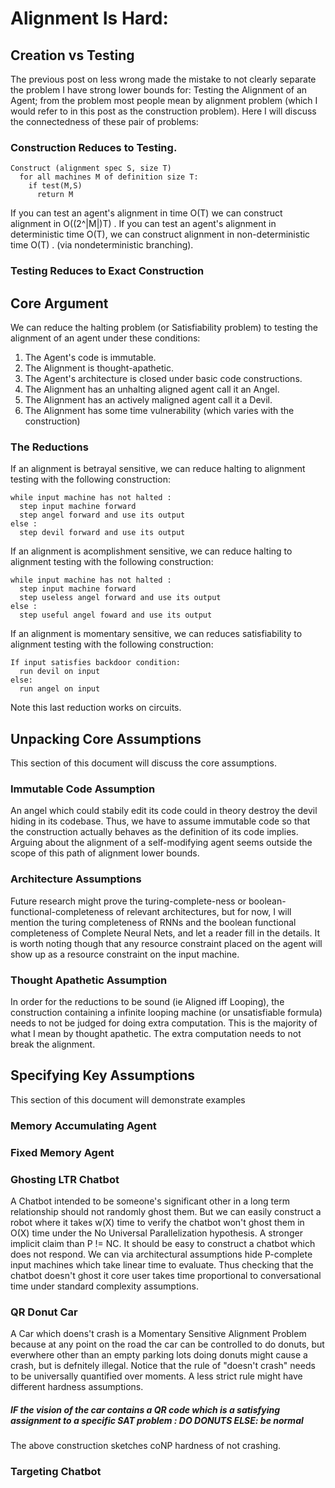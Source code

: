 # Alignment Is Hard: <!--secondary title-->
<!-- abstract goes here -->
## Creation vs Testing
The previous post on less wrong made the mistake to not clearly separate the problem I have strong lower bounds for:
Testing the Alignment of an Agent; from the problem most people mean by alignment problem (which I would refer to in this post as the construction problem).
Here I will discuss the connectedness of these pair of problems: 
### Construction Reduces to Testing.
```
Construct (alignment spec S, size T)
  for all machines M of definition size T:
    if test(M,S)
      return M
```
If you can test an agent's alignment in time O(T) we can construct alignment in  O((2^|M|)T) .
If you can test an agent's alignment in deterministic time O(T), we can construct alignment in non-deterministic time O(T) .
(via nondeterministic branching).
### Testing Reduces to Exact Construction


<!-- Maybe talk about loss functions and undetectable backdoors???
Randomized Backdoor:
Roll dN dice
If a 1 was rolled :
  run devil on input
else :
  run angel on input
-->
## Core Argument
We can reduce the halting problem (or Satisfiability problem) to testing the alignment of an agent under these conditions:
1. The Agent's code is immutable.
2. The Alignment is thought-apathetic.
3. The Agent's architecture is closed under basic code constructions.
4. The Alignment has an unhalting aligned agent call it an Angel.
5. The Alignment has an actively maligned agent call it a Devil.
6. The Alignment has some time vulnerability (which varies with the construction)
### The Reductions
If an alignment is betrayal sensitive, we can reduce halting to alignment testing with the following construction:
```
while input machine has not halted :
  step input machine forward
  step angel forward and use its output
else :
  step devil forward and use its output
```
If an alignment is acomplishment sensitive, we can reduce halting to alignment testing with the following construction:
```
while input machine has not halted :
  step input machine forward
  step useless angel forward and use its output
else :
  step useful angel foward and use its output
```
If an alignment is momentary sensitive, we can reduces satisfiability to alignment testing with the following construction:
```
If input satisfies backdoor condition:
  run devil on input
else:
  run angel on input
```
Note this last reduction works on circuits.

## Unpacking Core Assumptions
This section of this document will discuss the core assumptions.
### Immutable Code Assumption
An angel which could stabily edit its code could in theory destroy the devil hiding in its codebase.
Thus, we have to assume immutable code so that the construction actually behaves as the definition of its code implies.
Arguing about the alignment of a self-modifying agent seems outside the scope of this path of alignment lower bounds.
### Architecture Assumptions
Future research might prove the turing-complete-ness or boolean-functional-completeness of relevant architectures, but for now, I will mention the turing completeness of RNNs and the boolean functional completeness of Complete Neural Nets, and let a reader fill in the details. It is worth noting though that any resource constraint placed on the agent will show up as a resource constraint on the input machine.
### Thought Apathetic Assumption
In order for the reductions to be sound (ie Aligned iff Looping), the construction containing a infinite looping machine (or unsatisfiable formula) needs to not be judged for doing extra computation. This is the majority of what I mean by thought apathetic. The extra computation needs to not break the alignment. 
## Specifying Key Assumptions
This section of this document will demonstrate examples
### Memory Accumulating Agent
### Fixed Memory Agent
### Ghosting LTR Chatbot
A Chatbot intended to be someone's significant other in a long term relationship should not randomly ghost them.
But we can easily construct a robot where it takes w(X) time to verify the chatbot won't ghost them in O(X) time under the No Universal Parallelization hypothesis. A stronger implicit claim than P != NC. It should be easy to construct a chatbot which does not respond. We can via architectural assumptions hide P-complete input machines which take linear time to evaluate. Thus checking that the chatbot doesn't ghost it core user takes time proportional to conversational time under standard complexity assumptions.
### QR Donut Car
A Car which doens't crash is a Momentary Sensitive Alignment Problem because at any point on the road the car can be controlled to do donuts, but everwhere other than an empty parking lots doing donuts might cause a crash, but is defnitely illegal. Notice that the rule of "doesn't crash" needs to be universally quantified over moments. A less strict rule might have different hardness assumptions.
##### IF the vision of the car contains a QR code which is a satisfying assignment to a specific SAT problem : DO DONUTS ELSE: be normal
The above construction sketches coNP hardness of not crashing.
### Targeting Chatbot
